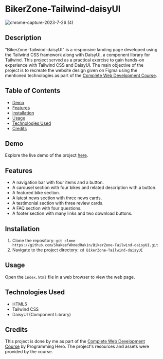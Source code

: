 # BikerZone-Tailwind-daisyUI

![chrome-capture-2023-7-26 (4)](https://github.com/ShakeefAhmedRakin/BikerZone-Tailwind-daisyUI/assets/112527326/d5a14ccc-778f-415b-843b-5bcd8bb00da6)

## Description

"BikerZone-Tailwind-daisyUI" is a responsive landing page developed using the Tailwind CSS framework along with DaisyUI, a component library for Tailwind. This project served as a practical exercise to gain hands-on experience with Tailwind CSS and DaisyUI.
The main objective of the project is to recreate the website design given on Figma using the mentioned technologies as part of the [Complete Web Development Course](https://web.programming-hero.com/course-details).

## Table of Contents

- [Demo](#demo)
- [Features](#features)
- [Installation](#installation)
- [Usage](#usage)
- [Technologies Used](#technologies-used)
- [Credits](#credits)

## Demo

Explore the live demo of the project [here](https://shakeefahmedrakin.github.io/BikerZone-Tailwind-daisyUI/).

## Features

- A navigation bar with four items and a button.
- A carousel section with four bikes and related description with a button.
- A featured bike section.
- A latest news section with three news cards.
- A testimonial section with three review cards.
- A FAQ section with four questions.
- A footer section with many links and two download buttons.

## Installation

1. Clone the repository: `git clone https://github.com/ShakeefAhmedRakin/BikerZone-Tailwind-daisyUI.git`
2. Navigate to the project directory: `cd BikerZone-Tailwind-daisyUI`

## Usage

Open the `index.html` file in a web browser to view the web page.

## Technologies Used

- HTML5
- Tailwind CSS
- DaisyUI (Component Library)


## Credits

This project is done by me as part of the [Complete Web Development Course](https://web.programming-hero.com/course-details) by Programming Hero. The project's resources and assets were provided by the course.
